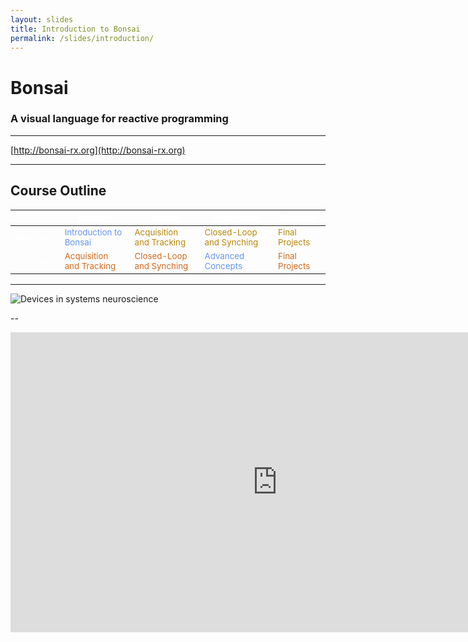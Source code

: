 ```yaml
---
layout: slides
title: Introduction to Bonsai
permalink: /slides/introduction/
---
```


<!-- .element: data-background="#000000" -->
# Bonsai
### A visual language for reactive programming

---

<!-- .element: data-background="#000000" -->
[http://bonsai-rx.org](http://bonsai-rx.org)

---

<!-- .element: data-background="#000000" -->
## Course Outline

<table class="reveal">
    <thead>
        <tr>
            <th></th>
            <th><small style="color:white">Monday</small></th>
            <th><small style="color:white">Tuesday</small></th>
            <th><small style="color:white">Wednesday</small></th>
            <th><small style="color:white">Thursday</small></th>
        </tr>
    </thead>
    <tbody>
        <tr>
            <td><small style="color:white">Morning</small></td>
            <td><small style="color:cornflowerblue">Introduction to Bonsai</small></td>
            <td><small style="color:darkgoldenrod">Acquisition and Tracking</small></td>
            <td><small style="color:darkgoldenrod">Closed-Loop and Synching</small></td>
            <td><small style="color:darkgoldenrod">Final Projects</small></td>
        </tr>
        <tr>
            <td><small style="color:white">Afternoon</small></td>
            <td><small style="color:chocolate">Acquisition and Tracking</small></td>
            <td><small style="color:chocolate">Closed-Loop and Synching</small></td>
            <td><small style="color:cornflowerblue">Advanced Concepts</small></td>
            <td><small style="color:chocolate">Final Projects</small></td>
        </tr>
    </tbody>
</table>

---

<!-- .element: data-background="#000000" -->
![Devices in systems neuroscience](../../assets/images/devices.jpg)

--

<!-- .element: data-background="#000000" -->
<iframe width="854" height="480" src="https://www.youtube.com/embed/4q9mFkZ3J_g?controls=0&amp;autoplay=1&amp;loop=1&amp;playlist=4q9mFkZ3J_g&amp;showinfo=0&amp;rel=0&amp;html5=1" frameborder="0" allowfullscreen/>

--

<!-- .element: data-background="#000000" -->
<iframe width="854" height="480" src="https://www.youtube.com/embed/qXqAXgXJPmo?controls=0&amp;autoplay=1&amp;showinfo=0&amp;rel=0&amp;html5=1" frameborder="0" allowfullscreen/>

--

<!-- .element: data-background="#000000" -->
<iframe width="854" height="480" src="https://www.youtube.com/embed/mJDV07ptQFk?start=40&amp;controls=0&amp;autoplay=1&amp;showinfo=0&amp;rel=0&amp;html5=1" frameborder="0" allowfullscreen/>

---

<!-- .element: data-background="#000000" -->
![Bonsai workflow editor](../../assets/images/editor.jpg)

---

<!-- .element: data-transition="default none" -->
#### A metaphor for observable sequences

<img alt="Nasa twitter account" src="../../assets/images/nasatwitter.jpg" width="400"/>

--

<!-- .element: data-transition="none" -->
#### A metaphor for observable sequences

<img alt="Webcam twitter account" src="../../assets/images/webcamtwitter.jpg" width="400"/>

---

<!-- .element: data-transition="default none" -->
![Workflow](../../assets/images/cameracapture.svg)
<!-- .element: style="display: inline-block; vertical-align: middle;" -->
![Marble diagram](../../assets/images/framepicker-marblecanvas.svg)
<!-- .element: style="display: inline-block; vertical-align: middle;" -->

--

<!-- .element: data-transition="default none" -->
![Workflow](../../assets/images/graycam.svg)
<!-- .element: style="display: inline-block; vertical-align: middle;" -->
![Marble diagram](../../assets/images/graycam-marble.svg)
<!-- .element: class="fragment" style="display: inline-block; vertical-align: middle;" -->

--

<!-- .element: data-transition="default none" -->
![Workflow](../../assets/images/framepicker-key.svg)
<!-- .element: style="display: inline-block; vertical-align: middle;" -->
![Marble diagram](../../assets/images/framepicker-marblecanvas.svg)
<!-- .element: style="display: inline-block; vertical-align: middle;" -->

--

<!-- .element: data-transition="default none" -->
![Workflow](../../assets/images/framepicker-capture.svg)
<!-- .element: style="display: inline-block; vertical-align: middle;" -->
![Marble diagram](../../assets/images/filecapture.svg)
<!-- .element: style="display: inline-block; vertical-align: middle;" -->

--

<!-- .element: data-transition="none" -->
![Workflow](../../assets/images/framepicker-grayscale.svg)
<!-- .element: style="display: inline-block; vertical-align: middle;" -->
![Marble diagram](../../assets/images/grayscalefile.svg)
<!-- .element: style="display: inline-block; vertical-align: middle;" -->

--

<!-- .element: data-transition="none" -->
![Workflow](../../assets/images/framepicker-grayscale.svg)
<!-- .element: style="display: inline-block; vertical-align: middle;" -->
![Marble diagram](../../assets/images/grayscaletransform.svg)
<!-- .element: style="display: inline-block; vertical-align: middle;" -->

--

<!-- .element: data-transition="none" -->
![Workflow](../../assets/images/framepicker-sample.svg)
<!-- .element: style="display: inline-block; vertical-align: middle;" -->
![Marble diagram](../../assets/images/sample.svg)
<!-- .element: style="display: inline-block; vertical-align: middle;" -->

--

<!-- .element: data-transition="none" -->
![Workflow](../../assets/images/framepicker-saveimage.svg)
<!-- .element: style="display: inline-block; vertical-align: middle;" -->
![Marble diagram](../../assets/images/saveimage.svg)
<!-- .element: style="display: inline-block; vertical-align: middle;" -->

--

<!-- .element: data-transition="none" -->
![Workflow](../../assets/images/framepicker-saveimage.svg)
<!-- .element: style="display: inline-block; vertical-align: middle;" -->
![Marble diagram](../../assets/images/saveimagesink.svg)
<!-- .element: style="display: inline-block; vertical-align: middle;" -->

--

<!-- .element: data-transition="none" -->
![Workflow](../../assets/images/framepicker-key.svg)
<!-- .element: style="display: inline-block; vertical-align: middle;" -->
![Marble diagram](../../assets/images/framepicker-marblecanvas.svg)
<!-- .element: style="display: inline-block; vertical-align: middle;" -->

--

<!-- .element: data-transition="none" -->
![Workflow](../../assets/images/framepicker.svg)
<!-- .element: style="display: inline-block; vertical-align: middle;" -->
![Marble diagram](../../assets/images/conditionkey.svg)
<!-- .element: class="fragment" style="display: inline-block; vertical-align: middle;" -->

---

##### Operator Categories

![Operator categories](../../assets/images/categories.svg)
<!-- .element: style="padding: 30px; display: inline-block; vertical-align: middle;" -->

---

###### Skip

![Skip](../../assets/images/skip.svg)

---

###### Take

![Take](../../assets/images/take.svg)

---

###### SkipUntil

![SkipUntil](../../assets/images/skipuntil.svg)

---

###### TakeUntil

![TakeUntil](../../assets/images/takeuntil.svg)

---

###### Zip

![Zip](../../assets/images/zip.svg)

---

###### CombineLatest

![CombineLatest](../../assets/images/combinelatest.svg)